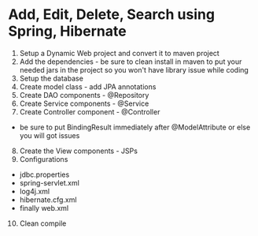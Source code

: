 # Add, Edit, Delete, Search using Spring, Hibernate

1. Setup a Dynamic Web project and convert it to maven project
2. Add the dependencies - be sure to clean install in maven to put your needed jars in the project so you won't have library issue while coding
3. Setup the database
4. Create model class - add JPA annotations
5. Create DAO components - @Repository
6. Create Service components - @Service
7. Create Controller component - @Controller
 - be sure to put BindingResult immediately after @ModelAttribute or else you will got issues
8. Create the View components - JSPs
9. Configurations
- jdbc.properties
- spring-servlet.xml
- log4j.xml
- hibernate.cfg.xml
- finally web.xml
10. Clean compile

